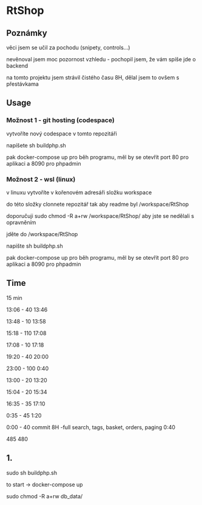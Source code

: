 # RtShop
## Poznámky

věci jsem se učil za pochodu (snipety, controls...)

nevěnoval jsem moc pozornost vzhledu - pochopil jsem, že vám spíše jde o backend

na tomto projektu jsem strávil čistého času 8H, dělal jsem to ovšem s přestávkama

## Usage

### Možnost 1 - git hosting (codespace)
vytvoříte nový codespace v tomto repozitáři

napíšete sh buildphp.sh

pak docker-compose up pro běh programu, měl by se otevřít port 80 pro aplikaci a 8090 pro phpadmin

### Možnost 2 - wsl (linux)
v linuxu vytvoříte v kořenovém adresáři složku workspace

do této složky clonnete repozitář tak aby readme byl /workspace/RtShop

doporučuji sudo chmod -R a+rw /workspace/RtShop/ aby jste se nedělali s opravněním

jděte do /workspace/RtShop

napište sh buildphp.sh

pak docker-compose up pro běh programu, měl by se otevřít port 80 pro aplikaci a 8090 pro phpadmin

## Time
15 min

13:06 - 40 
13:46

13:48 - 10
13:58

15:18 - 110
17:08

17:08 - 10
17:18

19:20 - 40
20:00

23:00 - 100
0:40

13:00 - 20
13:20

15:04 - 20
15:34

16:35 - 35
17:10

0:35 - 45
1:20

0:00 - 40 commit 8H -full search, tags, basket, orders, paging
0:40 

485
480

## 1.
sudo sh buildphp.sh

to start -> docker-compose up

sudo chmod -R a+rw db_data/
